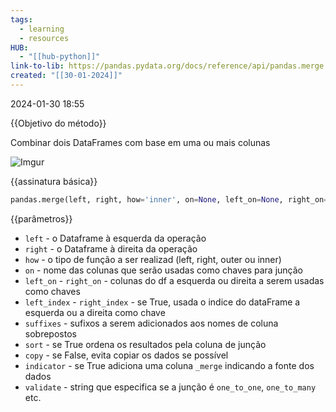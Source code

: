 ```yaml
---
tags:
  - learning
  - resources
HUB:
  - "[[hub-python]]"
link-to-lib: https://pandas.pydata.org/docs/reference/api/pandas.merge.html
created: "[[30-01-2024]]"
---
```

2024-01-30 18:55

{{Objetivo do método}}

Combinar dois DataFrames com base em uma ou mais colunas

![Imgur](https://i.imgur.com/yW4R5kB.png)

{{assinatura básica}}

```python
pandas.merge(left, right, how='inner', on=None, left_on=None, right_on=None, left_index=False, right_index=False, suffixes=('_x', '_y'), sort=False, copy=True, indicator=False, validate=None)

```

{{parâmetros}}

- `left` - o Dataframe à esquerda da operação
- `right` - o Dataframe à direita da operação
- `how` - o tipo de função a ser realizad (left, right, outer ou inner)
- `on` - nome das colunas que serão usadas como chaves para junção
- `left_on` - `right_on` - colunas do df a esquerda ou direita a serem usadas como chaves
- `left_index` - `right_index` - se True, usada o indice do dataFrame a esquerda ou a direita como chave
- `suffixes` - sufixos a serem adicionados aos nomes de coluna sobrepostos
- `sort` - se True ordena os resultados pela coluna de junção
- `copy` - se False, evita copiar os dados se possível
- `indicator` - se True adiciona uma coluna `_merge` indicando a fonte dos dados
- `validate` - string que especifica se a junção é `one_to_one`, `one_to_many` etc.